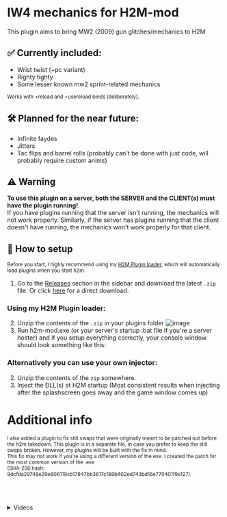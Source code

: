 # IW4 mechanics for H2M-mod

This plugin aims to bring MW2 (2009) gun glitches/mechanics to H2M

## ✅ Currently included:

* Wrist twist (+pc variant)
* Righty tighty
* Some lesser known mw2 sprint-related mechanics

<sub>Works with +reload and +usereload binds (deliberately).</sub>

## 🛠️ Planned for the near future:
* Infinite faydes
* Jitters
* Tac flips and barrel rolls (probably can't be done with just code, will probably require custom anims)

## ⚠️ Warning
**To use this plugin on a server, both the SERVER and the CLIENT(s) must have the plugin running!**<br>
If you have plugins running that the server isn't running, the mechanics will not work properly. 
Similarly, if the server has plugins running that the client doesn't have running, the mechanics won't work properly for that client.

## 🚀 How to setup

<sub>Before you start, I highly recommend using my [H2M Plugin loader](https://github.com/REVLIIS/H2M-Plugin-Loader), which will automatically load plugins when you start h2m.</sub>

1. Go to the [Releases](https://github.com/REVLIIS/IW4-mechanics-for-H2M/releases) section in the sidebar and download the latest `.zip` file. Or click [here](https://github.com/REVLIIS/IW4-mechanics-for-H2M/releases/download/v1.0.0/IW4.Mechanics.for.H2M.v1.0.0.zip) for a direct download.

### Using my H2M Plugin loader:
2. Unzip the contents of the `.zip` in your plugins folder
![image](https://github.com/user-attachments/assets/82e6bd07-d289-4eda-b3da-c0e7c0c317ae)
3. Run h2m-mod.exe (or your server's startup .bat file if you're a server hoster) and if you setup everything correctly, your console window should look something like this:

### Alternatively you can use your own injector:
2. Unzip the contents of the `zip` somewhere.
3. Inject the DLL(s) at H2M startup (Most consistent results when injecting after the splashscreen goes away and the game window comes up)


# Additional info
<sub>
I also added a plugin to fix still swaps that were originally meant to be patched out before the h2m takedown. This plugin is in a separate file, in case you prefer to keep the still swaps broken. However, my plugins will be built with the fix in mind.
<br>
This fix may not work if you're using a different version of the exe. I created the patch for the most common version of the .exe <br>(SHA-256 hash: 9dcfda29748e29e806119cb17847bb3617c188b402ed743bd16e770401f9e127).
</sub> 


<br><br>
<details>
<summary>Videos</summary>
<br>

[Wrist Twist](https://github.com/user-attachments/assets/ee493a6c-b067-46ef-a204-7548970d2157)

How to:
Same as MW2 2009, shoot bullet(s) out of left gun, reload and sprint at the same time

<br>

[Righty Tighty](https://github.com/user-attachments/assets/fa64f1e7-adb5-4248-9713-c89ce7b4bfad)

How to:
Same as MW2 2009, shoot bullet(s) out of right gun, tap sprint and tap reload at the same time.

## Porting IW4's sprint checks brought some other niche stuff back as well:

[PC Wrist twist](https://github.com/user-attachments/assets/1a97595f-f9d6-49ba-b4d8-1c3302d896c2)

[PC rmb sprint](https://github.com/user-attachments/assets/9dc45bba-f1fb-4ac5-9ab3-69efcae98bce)

And finally the still swap patch removes still swaps by just holding sprint and switching weaps.

[Still swap patch](https://github.com/user-attachments/assets/cf10c3d7-1239-447e-95ce-98a931479de4)

This also fixes having to hold sprint to glide sprint drop anims

[Glide out fix](https://github.com/user-attachments/assets/5fff285d-24b7-4aa4-83d8-18d15ff6ac04)

</details>
